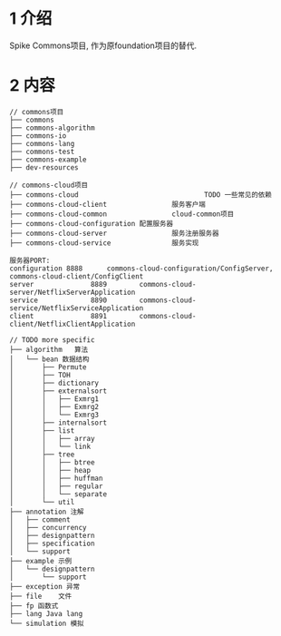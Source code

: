 # 1 介绍

Spike Commons项目, 作为原foundation项目的替代.

# 2 内容

	// commons项目
	├── commons
	├── commons-algorithm
	├── commons-io
	├── commons-lang
	├── commons-test
	├── commons-example
	├── dev-resources

	// commons-cloud项目
	├── commons-cloud								TODO 一些常见的依赖
	├── commons-cloud-client				服务客户端
	├── commons-cloud-common				cloud-common项目
	├── commons-cloud-configuration	配置服务器
	├── commons-cloud-server				服务注册服务器
	├── commons-cloud-service				服务实现

	服务器PORT:
	configuration 8888		commons-cloud-configuration/ConfigServer, commons-cloud-client/ConfigClient
	server 				8889		commons-cloud-server/NetflixServerApplication
	service 			8890		commons-cloud-service/NetflixServiceApplication
	client				8891		commons-cloud-client/NetflixClientApplication

	// TODO more specific
	├── algorithm	算法
	│   └── bean 数据结构
	│       ├── Permute
	│       ├── TOH
	│       ├── dictionary
	│       ├── externalsort
	│       │   ├── Exmrg1
	│       │   ├── Exmrg2
	│       │   └── Exmrg3
	│       ├── internalsort
	│       ├── list
	│       │   ├── array
	│       │   └── link
	│       ├── tree
	│       │   ├── btree
	│       │   ├── heap
	│       │   ├── huffman
	│       │   ├── regular
	│       │   └── separate
	│       └── util
	├── annotation 注解
	│   ├── comment
	│   ├── concurrency
	│   ├── designpattern
	│   ├── specification
	│   └── support
	├── example 示例
	│   └── designpattern
	│       └── support
	├── exception 异常
	├── file	文件
	├── fp 函数式
	├── lang Java lang
	└── simulation 模拟
